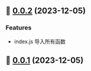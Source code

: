 ## 🎉 [0.0.2]() (2023-12-05)
<!--
### Bug Fixes -->

### Features
- index.js 导入所有函数


## 🎉 [0.0.1]() (2023-12-05)
